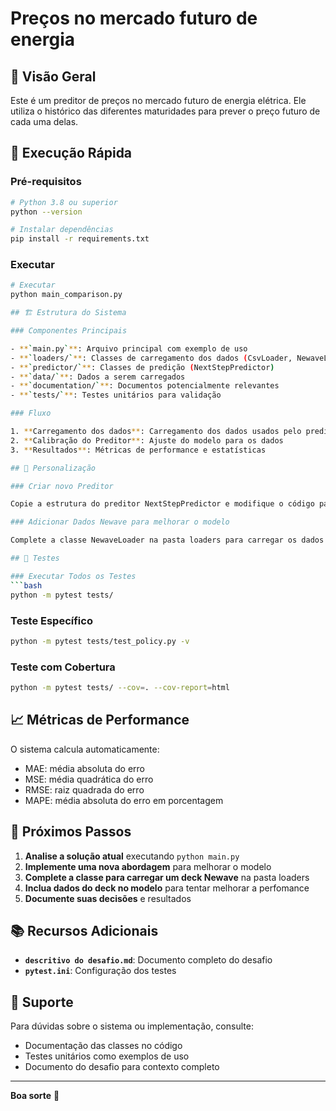 # Preços no mercado futuro de energia

## 📖 Visão Geral

Este é um preditor de preços no mercado futuro de energia elétrica. Ele utiliza o histórico das diferentes maturidades para prever o preço futuro de cada uma delas.

## 🚀 Execução Rápida

### Pré-requisitos
```bash
# Python 3.8 ou superior
python --version

# Instalar dependências
pip install -r requirements.txt
```

### Executar
```bash
# Executar 
python main_comparison.py

## 🏗️ Estrutura do Sistema

### Componentes Principais

- **`main.py`**: Arquivo principal com exemplo de uso
- **`loaders/`**: Classes de carregamento dos dados (CsvLoader, NewaveLoader)
- **`predictor/`**: Classes de predição (NextStepPredictor)
- **`data/`**: Dados a serem carregados
- **`documentation/`**: Documentos potencialmente relevantes
- **`tests/`**: Testes unitários para validação

### Fluxo

1. **Carregamento dos dados**: Carregamento dos dados usados pelo preditor
2. **Calibração do Preditor**: Ajuste do modelo para os dados
3. **Resultados**: Métricas de performance e estatísticas

## 🔧 Personalização

### Criar novo Preditor

Copie a estrutura do preditor NextStepPredictor e modifique o código para atender às suas necessidades, usando melhor os dados históricos disponíveis.

### Adicionar Dados Newave para melhorar o modelo

Complete a classe NewaveLoader na pasta loaders para carregar os dados do Newave e retornar um DataFrame com os dados.

## 🧪 Testes

### Executar Todos os Testes
```bash
python -m pytest tests/
```

### Teste Específico
```bash
python -m pytest tests/test_policy.py -v
```

### Teste com Cobertura
```bash
python -m pytest tests/ --cov=. --cov-report=html
```

## 📈 Métricas de Performance

O sistema calcula automaticamente:
- MAE: média absoluta do erro
- MSE: média quadrática do erro
- RMSE: raiz quadrada do erro
- MAPE: média absoluta do erro em porcentagem

## 🎯 Próximos Passos

1. **Analise a solução atual** executando `python main.py`
1. **Implemente uma nova abordagem** para melhorar o modelo
1. **Complete a classe para carregar um deck Newave** na pasta loaders
1. **Inclua dados do deck no modelo** para tentar melhorar a perfomance
1. **Documente suas decisões** e resultados

## 📚 Recursos Adicionais

- **`descritivo do desafio.md`**: Documento completo do desafio
- **`pytest.ini`**: Configuração dos testes

## 🤝 Suporte

Para dúvidas sobre o sistema ou implementação, consulte:
- Documentação das classes no código
- Testes unitários como exemplos de uso
- Documento do desafio para contexto completo

---

**Boa sorte** 🚀 
